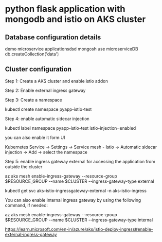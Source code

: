 # python flask application with mongodb and istio on AKS cluster

Database configuration details
-------------------------------
demo microservice applicationsdsd
mongosh
use microserviceDB
db.createCollection('data')


Cluster configuration
-------------------------------
Step 1: Create a AKS cluster and enable istio addon

Step 2: Enable external ingress gateway

Step 3: Create a namespace

kubectl create namespace pyapp-istio-test

Step 4: enable automatic sidecar injection

kubectl label namespace pyapp-istio-test istio-injection=enabled

you can also enable it form UI 

Kubernetes Service -> Settings -> Service mesh - Istio -> Automatic sidecar injection -> Add -> select the namespace

Step 5: enable ingress gateway external for accessing the application from outside the cluster

az aks mesh enable-ingress-gateway --resource-group $RESOURCE_GROUP --name $CLUSTER --ingress-gateway-type external

kubectl get svc aks-istio-ingressgateway-external -n aks-istio-ingress

You can also enable internal ingress gateway by using the following command, if needed:

az aks mesh enable-ingress-gateway --resource-group $RESOURCE_GROUP --name $CLUSTER --ingress-gateway-type internal

https://learn.microsoft.com/en-in/azure/aks/istio-deploy-ingress#enable-external-ingress-gateway